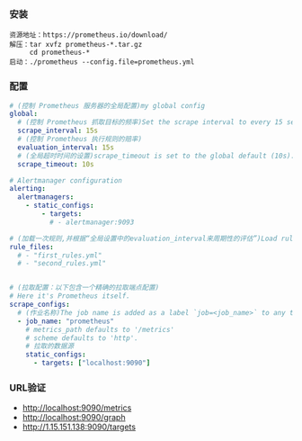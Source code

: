 ### 安装

```
资源地址：https://prometheus.io/download/
解压：tar xvfz prometheus-*.tar.gz
     cd prometheus-*
启动：./prometheus --config.file=prometheus.yml
```

### 配置

```yml
# (控制 Prometheus 服务器的全局配置)my global config
global:
  # (控制 Prometheus 抓取目标的频率)Set the scrape interval to every 15 seconds. Default is every 1 minute.
  scrape_interval: 15s
  # (控制 Prometheus 执行规则的赔率)
  evaluation_interval: 15s
  # (全局超时时间的设置)scrape_timeout is set to the global default (10s).
  scrape_timeout: 10s

# Alertmanager configuration
alerting:
  alertmanagers:
    - static_configs:
        - targets:
          # - alertmanager:9093

# (加载一次规则,并根据“全局设置中的evaluation_interval来周期性的评估”)Load rules once and periodically evaluate them according to the global 'evaluation_interval'.
rule_files:
  # - "first_rules.yml"
  # - "second_rules.yml"


# (拉取配置：以下包含一个精确的拉取端点配置)
# Here it's Prometheus itself.
scrape_configs:
  # (作业名称)The job name is added as a label `job=<job_name>` to any timeseries scraped from this config.
  - job_name: "prometheus"
    # metrics_path defaults to '/metrics'
    # scheme defaults to 'http'.
    # 拉取的数据源
    static_configs:
      - targets: ["localhost:9090"]
```

### URL验证

* [http://localhost:9090/metrics](http://localhost:9090/metrics)
* [http://localhost:9090/graph](http://localhost:9090/graph)
* http://1.15.151.138:9090/targets

